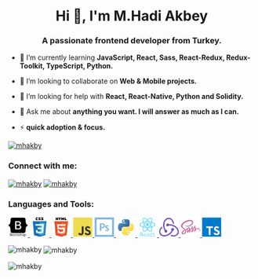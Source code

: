 <h1 align="center">Hi 👋, I'm M.Hadi Akbey</h1>
<h3 align="center">A passionate frontend developer from Turkey.</h3>

- 🌱 I’m currently learning **JavaScript, React, Sass, React-Redux, Redux-Toolkit, TypeScript, Python.**

- 👯 I’m looking to collaborate on **Web & Mobile projects.**

- 🤝 I’m looking for help with **React, React-Native, Python and Solidity.**

- 💬 Ask me about **anything you want. I will answer as much as I can.**

- ⚡ **quick adoption & focus.**

<p align="left"> <a href="https://twitter.com/mhakby" target="blank"><img src="https://img.shields.io/twitter/follow/mhakby?logo=twitter&style=for-the-badge" alt="mhakby" /></a> </p>

<h3 align="left">Connect with me:</h3>
<p align="left">
<a href="https://twitter.com/mhakby" target="blank"><img align="center" src="https://raw.githubusercontent.com/rahuldkjain/github-profile-readme-generator/master/src/images/icons/Social/twitter.svg" alt="mhakby" height="30" width="40" /></a>
<a href="https://linkedin.com/in/mhakby" target="blank"><img align="center" src="https://raw.githubusercontent.com/rahuldkjain/github-profile-readme-generator/master/src/images/icons/Social/linked-in-alt.svg" alt="mhakby" height="30" width="40" /></a>
</p>

<h3 align="left">Languages and Tools:</h3>
<p align="left"> <a href="https://getbootstrap.com" target="_blank" rel="noreferrer"> <img src="https://raw.githubusercontent.com/devicons/devicon/master/icons/bootstrap/bootstrap-plain-wordmark.svg" alt="bootstrap" width="40" height="40"/> </a> <a href="https://www.w3schools.com/css/" target="_blank" rel="noreferrer"> <img src="https://raw.githubusercontent.com/devicons/devicon/master/icons/css3/css3-original-wordmark.svg" alt="css3" width="40" height="40"/> </a> <a href="https://www.w3.org/html/" target="_blank" rel="noreferrer"> <img src="https://raw.githubusercontent.com/devicons/devicon/master/icons/html5/html5-original-wordmark.svg" alt="html5" width="40" height="40"/> </a> <a href="https://developer.mozilla.org/en-US/docs/Web/JavaScript" target="_blank" rel="noreferrer"> <img src="https://raw.githubusercontent.com/devicons/devicon/master/icons/javascript/javascript-original.svg" alt="javascript" width="40" height="40"/> </a> <a href="https://www.photoshop.com/en" target="_blank" rel="noreferrer"> <img src="https://raw.githubusercontent.com/devicons/devicon/master/icons/photoshop/photoshop-line.svg" alt="photoshop" width="40" height="40"/> </a> <a href="https://www.python.org" target="_blank" rel="noreferrer"> <img src="https://raw.githubusercontent.com/devicons/devicon/master/icons/python/python-original.svg" alt="python" width="40" height="40"/> </a> <a href="https://reactjs.org/" target="_blank" rel="noreferrer"> <img src="https://raw.githubusercontent.com/devicons/devicon/master/icons/react/react-original-wordmark.svg" alt="react" width="40" height="40"/> </a> <a href="https://redux.js.org" target="_blank" rel="noreferrer"> <img src="https://raw.githubusercontent.com/devicons/devicon/master/icons/redux/redux-original.svg" alt="redux" width="40" height="40"/> </a> <a href="https://sass-lang.com" target="_blank" rel="noreferrer"> <img src="https://raw.githubusercontent.com/devicons/devicon/master/icons/sass/sass-original.svg" alt="sass" width="40" height="40"/> </a> <a href="https://www.typescriptlang.org/" target="_blank" rel="noreferrer"> <img src="https://raw.githubusercontent.com/devicons/devicon/master/icons/typescript/typescript-original.svg" alt="typescript" width="40" height="40"/> </a> </p>

<p><img align="left" src="https://github-readme-stats.vercel.app/api/top-langs?username=mhakby&show_icons=true&locale=en&layout=compact" alt="mhakby" /></p>

<p>&nbsp;<img align="center" src="https://github-readme-stats.vercel.app/api?username=mhakby&show_icons=true&locale=en" alt="mhakby" /></p>

<p><img align="center" src="https://github-readme-streak-stats.herokuapp.com/?user=mhakby&" alt="mhakby" /></p>
